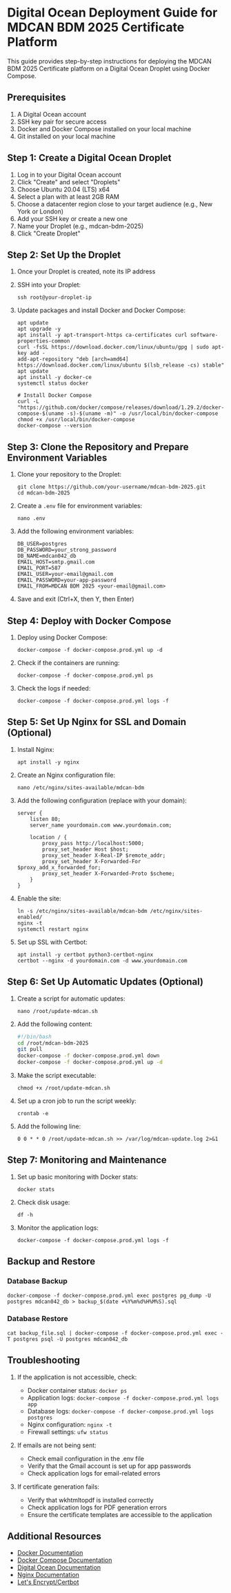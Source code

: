 # Digital Ocean Deployment Guide for MDCAN BDM 2025 Certificate Platform

This guide provides step-by-step instructions for deploying the MDCAN BDM 2025 Certificate platform on a Digital Ocean Droplet using Docker Compose.

## Prerequisites

1. A Digital Ocean account
2. SSH key pair for secure access
3. Docker and Docker Compose installed on your local machine
4. Git installed on your local machine

## Step 1: Create a Digital Ocean Droplet

1. Log in to your Digital Ocean account
2. Click "Create" and select "Droplets"
3. Choose Ubuntu 20.04 (LTS) x64
4. Select a plan with at least 2GB RAM
5. Choose a datacenter region close to your target audience (e.g., New York or London)
6. Add your SSH key or create a new one
7. Name your Droplet (e.g., mdcan-bdm-2025)
8. Click "Create Droplet"

## Step 2: Set Up the Droplet

1. Once your Droplet is created, note its IP address
2. SSH into your Droplet:
   ```
   ssh root@your-droplet-ip
   ```

3. Update packages and install Docker and Docker Compose:
   ```
   apt update
   apt upgrade -y
   apt install -y apt-transport-https ca-certificates curl software-properties-common
   curl -fsSL https://download.docker.com/linux/ubuntu/gpg | sudo apt-key add -
   add-apt-repository "deb [arch=amd64] https://download.docker.com/linux/ubuntu $(lsb_release -cs) stable"
   apt update
   apt install -y docker-ce
   systemctl status docker
   
   # Install Docker Compose
   curl -L "https://github.com/docker/compose/releases/download/1.29.2/docker-compose-$(uname -s)-$(uname -m)" -o /usr/local/bin/docker-compose
   chmod +x /usr/local/bin/docker-compose
   docker-compose --version
   ```

## Step 3: Clone the Repository and Prepare Environment Variables

1. Clone your repository to the Droplet:
   ```
   git clone https://github.com/your-username/mdcan-bdm-2025.git
   cd mdcan-bdm-2025
   ```

2. Create a `.env` file for environment variables:
   ```
   nano .env
   ```

3. Add the following environment variables:
   ```
   DB_USER=postgres
   DB_PASSWORD=your_strong_password
   DB_NAME=mdcan042_db
   EMAIL_HOST=smtp.gmail.com
   EMAIL_PORT=587
   EMAIL_USER=your-email@gmail.com
   EMAIL_PASSWORD=your-app-password
   EMAIL_FROM=MDCAN BDM 2025 <your-email@gmail.com>
   ```

4. Save and exit (Ctrl+X, then Y, then Enter)

## Step 4: Deploy with Docker Compose

1. Deploy using Docker Compose:
   ```
   docker-compose -f docker-compose.prod.yml up -d
   ```

2. Check if the containers are running:
   ```
   docker-compose -f docker-compose.prod.yml ps
   ```

3. Check the logs if needed:
   ```
   docker-compose -f docker-compose.prod.yml logs -f
   ```

## Step 5: Set Up Nginx for SSL and Domain (Optional)

1. Install Nginx:
   ```
   apt install -y nginx
   ```

2. Create an Nginx configuration file:
   ```
   nano /etc/nginx/sites-available/mdcan-bdm
   ```

3. Add the following configuration (replace with your domain):
   ```
   server {
       listen 80;
       server_name yourdomain.com www.yourdomain.com;

       location / {
           proxy_pass http://localhost:5000;
           proxy_set_header Host $host;
           proxy_set_header X-Real-IP $remote_addr;
           proxy_set_header X-Forwarded-For $proxy_add_x_forwarded_for;
           proxy_set_header X-Forwarded-Proto $scheme;
       }
   }
   ```

4. Enable the site:
   ```
   ln -s /etc/nginx/sites-available/mdcan-bdm /etc/nginx/sites-enabled/
   nginx -t
   systemctl restart nginx
   ```

5. Set up SSL with Certbot:
   ```
   apt install -y certbot python3-certbot-nginx
   certbot --nginx -d yourdomain.com -d www.yourdomain.com
   ```

## Step 6: Set Up Automatic Updates (Optional)

1. Create a script for automatic updates:
   ```
   nano /root/update-mdcan.sh
   ```

2. Add the following content:
   ```bash
   #!/bin/bash
   cd /root/mdcan-bdm-2025
   git pull
   docker-compose -f docker-compose.prod.yml down
   docker-compose -f docker-compose.prod.yml up -d
   ```

3. Make the script executable:
   ```
   chmod +x /root/update-mdcan.sh
   ```

4. Set up a cron job to run the script weekly:
   ```
   crontab -e
   ```

5. Add the following line:
   ```
   0 0 * * 0 /root/update-mdcan.sh >> /var/log/mdcan-update.log 2>&1
   ```

## Step 7: Monitoring and Maintenance

1. Set up basic monitoring with Docker stats:
   ```
   docker stats
   ```

2. Check disk usage:
   ```
   df -h
   ```

3. Monitor the application logs:
   ```
   docker-compose -f docker-compose.prod.yml logs -f
   ```

## Backup and Restore

### Database Backup
```
docker-compose -f docker-compose.prod.yml exec postgres pg_dump -U postgres mdcan042_db > backup_$(date +%Y%m%d%H%M%S).sql
```

### Database Restore
```
cat backup_file.sql | docker-compose -f docker-compose.prod.yml exec -T postgres psql -U postgres mdcan042_db
```

## Troubleshooting

1. If the application is not accessible, check:
   - Docker container status: `docker ps`
   - Application logs: `docker-compose -f docker-compose.prod.yml logs app`
   - Database logs: `docker-compose -f docker-compose.prod.yml logs postgres`
   - Nginx configuration: `nginx -t`
   - Firewall settings: `ufw status`

2. If emails are not being sent:
   - Check email configuration in the .env file
   - Verify that the Gmail account is set up for app passwords
   - Check application logs for email-related errors

3. If certificate generation fails:
   - Verify that wkhtmltopdf is installed correctly
   - Check application logs for PDF generation errors
   - Ensure the certificate templates are accessible to the application

## Additional Resources

- [Docker Documentation](https://docs.docker.com/)
- [Docker Compose Documentation](https://docs.docker.com/compose/)
- [Digital Ocean Documentation](https://docs.digitalocean.com/)
- [Nginx Documentation](https://nginx.org/en/docs/)
- [Let's Encrypt/Certbot](https://certbot.eff.org/)
